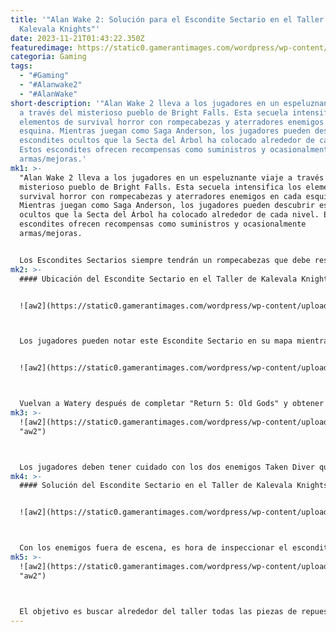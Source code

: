 ```yaml
---
title: '"Alan Wake 2: Solución para el Escondite Sectario en el Taller de
  Kalevala Knights"'
date: 2023-11-21T01:43:22.350Z
featuredimage: https://static0.gamerantimages.com/wordpress/wp-content/uploads/2023/11/alan-wake-2-kalevala-knights-workshop-cult-stash.jpg?q=50&fit=contain&w=1140&h=&dpr=1.5
categoria: Gaming
tags:
  - "#Gaming"
  - "#Alanwake2"
  - "#AlanWake"
short-description: '"Alan Wake 2 lleva a los jugadores en un espeluznante viaje
  a través del misterioso pueblo de Bright Falls. Esta secuela intensifica los
  elementos de survival horror con rompecabezas y aterradores enemigos en cada
  esquina. Mientras juegan como Saga Anderson, los jugadores pueden descubrir
  escondites ocultos que la Secta del Árbol ha colocado alrededor de cada nivel.
  Estos escondites ofrecen recompensas como suministros y ocasionalmente
  armas/mejoras.'
mk1: >-
  "Alan Wake 2 lleva a los jugadores en un espeluznante viaje a través del
  misterioso pueblo de Bright Falls. Esta secuela intensifica los elementos de
  survival horror con rompecabezas y aterradores enemigos en cada esquina.
  Mientras juegan como Saga Anderson, los jugadores pueden descubrir escondites
  ocultos que la Secta del Árbol ha colocado alrededor de cada nivel. Estos
  escondites ofrecen recompensas como suministros y ocasionalmente
  armas/mejoras.


  Los Escondites Sectarios siempre tendrán un rompecabezas que debe resolverse para abrirlos. Con esta guía, los jugadores pueden encontrar y abrir el Escondite Sectario oculto en el taller de Kalevala Knights en Alan Wake 2.
mk2: >-
  #### Ubicación del Escondite Sectario en el Taller de Kalevala Knights


  ![aw2](https://static0.gamerantimages.com/wordpress/wp-content/uploads/2023/11/alan-wake-2-kalevala-knights-cult-stash-map.jpg?q=50&fit=crop&w=1500&dpr=1.5 "aw2")



  Los jugadores pueden notar este Escondite Sectario en su mapa mientras completan el capítulo "Return 3: Local Girl" del juego. Sin embargo, no hay forma de llegar a él en ese momento de la historia.


  ![aw2](https://static0.gamerantimages.com/wordpress/wp-content/uploads/2023/11/alan-wake-2-boltcutters-fence.jpg "aw2")



  Vuelvan a Watery después de completar "Return 5: Old Gods" y obtener las útiles cizallas. Crucen el puente en la parte inferior del mapa para regresar rápidamente al taller ya que la inundación se ha ido. Luego, los jugadores pueden usar las cizallas en la valla a la izquierda del taller y pasar a través del pequeño área cercada para llegar detrás del taller.
mk3: >-
  ![aw2](https://static0.gamerantimages.com/wordpress/wp-content/uploads/2023/11/alan-wake-2-taken-diver.jpg
  "aw2")



  Los jugadores deben tener cuidado con los dos enemigos Taken Diver que emboscarán a Saga mientras se dirige hacia el escondite sectario. Hay una luz que se puede usar como refugio a la izquierda del escondite si los jugadores necesitan curarse. También habrá oscuridad bloqueando a Saga para salir del área inmediata hacia el patio cercado. La linterna se puede usar para destruirla.
mk4: >-
  #### Solución del Escondite Sectario en el Taller de Kalevala Knights


  ![aw2](https://static0.gamerantimages.com/wordpress/wp-content/uploads/2023/11/alan-wake-2-spare-parts-cult-stash-kalevala-knights-workshop-1.jpg?q=50&fit=crop&w=1500&dpr=1.5 "aw2")



  Con los enemigos fuera de escena, es hora de inspeccionar el escondite sectario. La pista es un trozo de papel etiquetado como "piezas de repuesto" en la parte superior. Los símbolos a la izquierda son los paseos del Coffee World Amusement Park. La parte superior son las tazas de la noria, el medio es el termo de café y la parte inferior son los autos chocones. Los números a la derecha de estos símbolos están tachados.
mk5: >-
  ![aw2](https://static0.gamerantimages.com/wordpress/wp-content/uploads/2023/11/alan-wake-2-spare-ride-parts.jpg?q=50&fit=crop&w=1500&dpr=1.5
  "aw2")



  El objetivo es buscar alrededor del taller todas las piezas de repuesto que se encuentran por el área. Los jugadores pueden buscar alrededor del patio más allá de la valla donde se usaron las cizallas y detrás de la tienda para encontrar la solución. Hay cinco tazas de la noria, cuatro termos y dos autos chocones para encontrar. Esto significa que la combinación en el candado es 5, 4 y 2. Introduzcan estos números para abrir el escondite."
---
```

